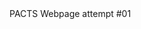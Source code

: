
<html>
  <head>
    <meta charset="utf-8">
    <title> P.A.C.T.S. </title>
  </head>
  <body>
    PACTS Webpage attempt #01
  </body>
  </html>
  
  
    

